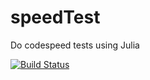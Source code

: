 # speedTest
Do codespeed tests using Julia
 
 [![Build Status](https://travis-ci.org/sanpitch/speedTest.svg?branch=master)](https://travis-ci.org/sanpitch/speedTest)
 
 
 
 
 
 
 
 
